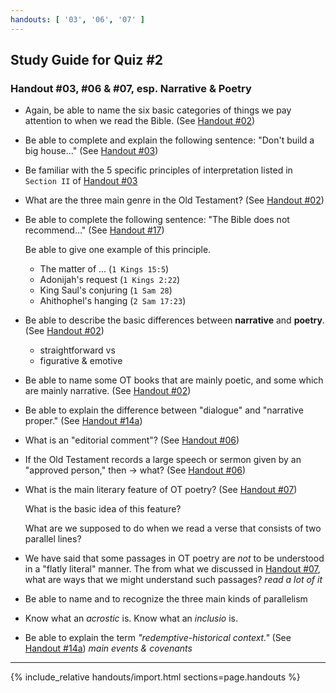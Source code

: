 ```yaml
---
handouts: [ '03', '06', '07' ]
---
```


## Study Guide for Quiz #2

### Handout #03, #06 & #07, esp. Narrative & Poetry

- Again, be able to name the six basic categories of things we pay attention to when we read the Bible. (See [Handout #02])

- Be able to complete and explain the following sentence: "Don't build a big house…" (See [Handout #03])

- Be familiar with the 5 specific principles of interpretation listed in `Section II` of [Handout #03]

- What are the three main genre in the Old Testament? (See [Handout #02])

- Be able to complete the following sentence: "The Bible does not recommend…" (See [Handout #17])

  Be able to give one example of this principle.

  - The matter of … (`1 Kings 15:5`)
  - Adonijah's request (`1 Kings 2:22`)
  - King Saul's conjuring (`1 Sam 28`)
  - Ahithophel's hanging (`2 Sam 17:23`)

- Be able to describe the basic differences between **narrative** and **poetry**. (See [Handout #02])

  - straightforward vs
  - figurative & emotive

- Be able to name some OT books that are mainly poetic, and some which are mainly narrative. (See [Handout #02])

- Be able to explain the difference between "dialogue" and "narrative proper." (See [Handout #14a])

- What is an "editorial comment"? (See [Handout #06])

- If the Old Testament records a large speech or sermon given by an "approved person," then → what? (See [Handout #06])

- What is the main literary feature of OT poetry? (See [Handout #07])

  What is the basic idea of this feature?

  What are we supposed to do when we read a verse that consists of two parallel lines?

- We have said that some passages in OT poetry are _not_ to be understood in a "flatly literal" manner. The from what we discussed in [Handout #07], what are ways that we might understand such passages? _read a lot of it_

- Be able to name and to recognize the three main kinds of parallelism

- Know what an _acrostic_ is. Know what an _inclusio_ is.

- Be able to explain the term _"redemptive-historical context."_ (See [Handout #14a]) _main events & covenants_

[Handout #02]: /session/session-02
[Handout #03]: /session/session-03
[Handout #06]: /session/session-08
[Handout #07]: /session/session-10
[Handout #14a]: /session/session-14
[Handout #17]: /session/session-18

----

{% include_relative handouts/import.html sections=page.handouts %}
